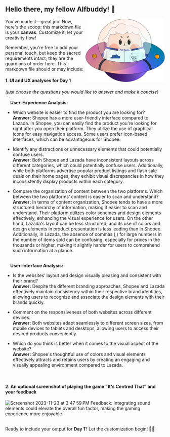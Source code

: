 ## Hello there, my fellow Alfbuddy! 💖

<img align="right" width="250px" src="../../assets/alf/alf-ufo.png">

You've made it—great job! Now, here's the scoop: this markdown file is your **canvas**. Customize it; let your creativity flow!

Remember, you're free to add your personal touch, but keep the sacred requirements intact; they are the guardians of order here. This markdown file should or may include:

#### 1. UI and UX analyses for Day 1

_(just choose the questions you would like to answer and make it concise)_
<br/><br/>
&nbsp;&nbsp;&nbsp;&nbsp;**User-Experience Analysis:**<br/>

-   Which website is easier to find the product you are looking for?<br/>
    **Answer:** Shopee has a more user-friendly interface compared to Lazada. In Shopee, you can easily find the product you're looking for right after you open their platform. They utilize the use of graphical icons for easy navigation access. Some users prefer icon-based interfaces, which can be advantageous for Shopee.

-   Identify any distractions or unnecessary elements that could potentially confuse users.<br/>
    **Answer:** Both Shopee and Lazada have inconsistent layouts across different categories, which could potentially confuse users. Additionally, while both platforms advertise popular product listings and flash sale deals on their home pages, they exhibit visual discrepancies in how they inconsistently display products within each category.

-   Compare the organization of content between the two platforms. Which between the two platforms’ content is easier to scan and understand?<br/>
    **Answer:** In terms of content organization, Shopee tends to have a more structured hierarchy of information, making it easier to scan and understand. Their platform utilizes color schemes and design elements effectively, enhancing the visual experience for users. On the other hand, Lazada's layout can be less structured, and its use of colors and design elements in product presentation is less leading than in Shopee. Additionally, in Lazada, the absence of commas (,) for large numbers in the number of items sold can be confusing, especially for prices in the thousands or higher, making it slightly harder for users to comprehend such information at a glance. 

<br/> &nbsp;&nbsp;&nbsp;&nbsp;**User-Interface Analysis:**

-   Is the websites’ layout and design visually pleasing and consistent with their brand?<br/>
    **Answer:** Despite the different branding approaches, Shopee and Lazada effectively maintain consistency within their respective brand identities, allowing users to recognize and associate the design elements with their brands quickly.
    
-   Comment on the responsiveness of both websites across different devices.<br/>
    **Answer:** Both websites adapt seamlessly to different screen sizes, from mobile devices to tablets and desktops, allowing users to access their desired products conveniently.
    
-   Which do you think is better when it comes to the visual aspect of the website?<br/>
    **Answer:** Shopee's thoughtful use of colors and visual elements effectively attracts and retains users by creating an engaging and visually appealing environment compared to Lazada.
    
    <br>

#### 2. An **optional** screenshot of playing the game **"It's Centred That"** and your feedback
<img width="1440" alt="Screenshot 2023-11-23 at 3 47 59 PM" src="https://github.com/grcllm/AWSCC-CodeQuest-UI-UX/assets/150143754/203a86d6-e607-4698-b09c-fbaf5fff3f86">
    Feedback: Integrating sound elements could elevate the overall fun factor, making the gaming experience more enjoyable.
    
<br>Ready to include your output for **Day 1**? Let the customization begin! 🚀✨

<!-- You may now delete and modify the content of this file -->
